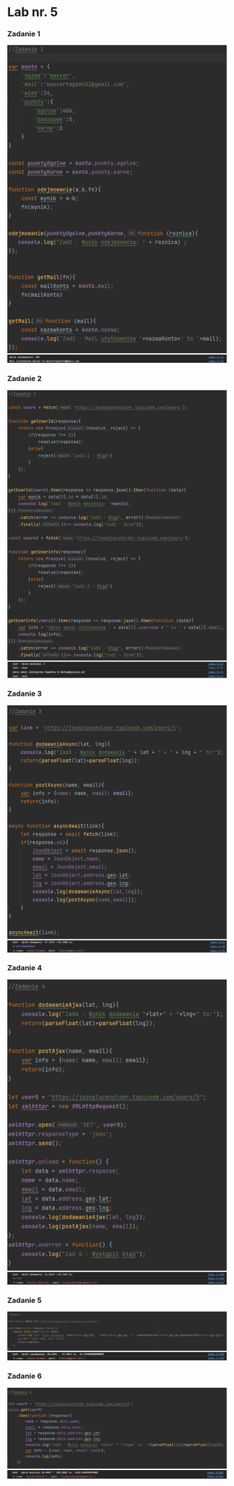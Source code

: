 # Lab nr. 5

### Zadanie 1


![](sc/kod1.png)
![](sc/1.png)

### Zadanie 2

![](sc/kod2.png)
![](sc/2.png)

### Zadanie 3

![](sc/kod3.png)
![](sc/3.png)

### Zadanie 4

![](sc/kod4.png)
![](sc/4.png)

### Zadanie 5

![](sc/kod5.png)
![](sc/5.png)

### Zadanie 6

![](sc/kod6.png)
![](sc/6.png)
